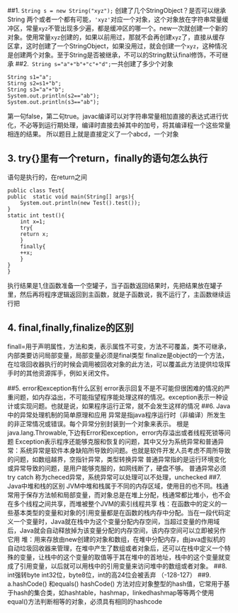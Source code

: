 ##1. ``String s = new String("xyz");`` 创建了几个StringObject？是否可以继承String
两个或者一个都有可能，`'xyz'`对应一个对象，这个对象放在字符串常量缓冲区，常量`xyz`不管出现多少遍，都是缓冲区的哪一个。new一次就创建一个新的对象。使用常量`xyz`创建的，如果以前用过，那就不会再创建`xyz`了，直接从缓存区拿，这时创建了一个StringObject，如果没用过，就会创建一个`xyz`，这种情况是创建两个对象。至于String是否被继承，不可以的String默认final修饰，不可继承
##2.`` String s="a"+"b"+"c"+"d";``一共创建了多少个对象
```
String s1="a";
Stirng s2=s1+"b";
String s3="a"+"b";
System.out.println(s2=="ab");
System.out.println(s3=="ab");
```
第一句false，第二句true。javac编译可以对字符串常量相加直接的表达式进行优化，不必等到运行期处理，编译时直接去掉其中的加号，将其编译程一个这些常量相连的结果。
所以题目上就是直接定义了一个abcd，一个对象
## 3. try{}里有一个return，finally的语句怎么执行
语句是执行的，在return之间
```
public class Test{
public  static void main(String[] args){
	System.out.println(new Test().test());
}
static int test(){
	int x=1;
	try{
	return x;
	}
	finally{
	++x;
	}
}
}
```
执行结果是1,住函数准备一个空罐子，当子函数返回结果时，先把结果放在罐子里，然后再将程序逻辑返回到主函数，就是子函数说，我不运行了，主函数继续运行把
## 4. final,finally,finalize的区别
finall=用于声明属性，方法和类，表示属性不可变，方法不可覆盖，类不可继承，内部类要访问局部变量，局部变量必须是final类型
finalize是object的一个方法，在垃圾回收器执行的时候会调用被回收对象的此方法，可以覆盖此方法提供垃圾挥手时的其他资源挥手，例如关闭文件。

##5. error和exception有什么区别
error表示回复不是不可能但很困难的情况的严重问题，如内存溢出，不可能指望程序能处理这样的情况。exception表示一种设计或实现问题。也就是说，如果程序运行正常，就不会发生这样的情况
##6. Java 中的异常处理机制的简单原理和应用
异常是指java程序运行时（非编译）所发生的非正常情况或错误。每个异常分别封装到一个对象来表示。
根是java.lang.Throwable,下边有Error和exception，error内存溢出或者线程死锁等问题
Exception表示程序还能够克服和恢复的问题，其中又分为系统异常和普通异常：系统异常是软件本身缺陷所导致的问题。也就是软件开发人员考虑不周所导致的问题，如数组越界，空指针异常，类型转换异常
普通异常指的是运行环境变化或异常导致的问题，是用户能够克服的，如网线断了，硬盘不够。
普通异常必须try catch 称为checed异常，系统异常可以处理可以不处理，unchecked
##7. Java中堆和栈的区别
JVM中堆和栈属于不同的内存区域，使用目的也不同。栈通常用于保存方法帧和局部变量，而对象总是在堆上分配，栈通常都比堆小，也不会在多个线程之间共享，而堆被整个JVM的索引线程共享
栈：在函数中的定义的一些基本类型的变量和对象的引用变量都是在函数的栈内存中分配。当在一段代码定义一个变量时，Java就在栈中为这个变量分配内存空间，当超过变量的作用域后，Java就会自动释放掉为该变量分配的内存空间，该内存空间可以立即被另作它用
堆：用来存放由new创建的对象和数组，在堆中分配内存，由java虚拟机的自动垃圾回收器来管理，在堆中产生了数组或者对象后，还可以在栈中定义一个特殊的变量，让栈中的这个变量的取值等于其在堆中的首地址，栈中的这个变量就变成了引用变量，以后就可以用栈中的引用变量来访问堆中的数组或者对象。
##8. int强转byte
int32位，byte8位，int的高24位会被丢弃 （-128-127）
##9. a.hashCode() 和equals()
hashCode() 方法对应对象整型的hash值，它常用于基于hash的集合类，如hashtable，hashmap，linkedhashmap等等两个使用equal()方法判断相等的对象，必须具有相同的hashcode